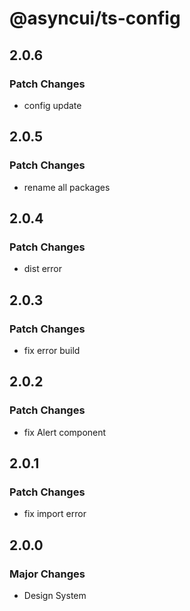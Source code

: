 # @asyncui/ts-config

## 2.0.6

### Patch Changes

- config update

## 2.0.5

### Patch Changes

- rename all packages

## 2.0.4

### Patch Changes

- dist error

## 2.0.3

### Patch Changes

- fix error build

## 2.0.2

### Patch Changes

- fix Alert component

## 2.0.1

### Patch Changes

- fix import error

## 2.0.0

### Major Changes

- Design System
